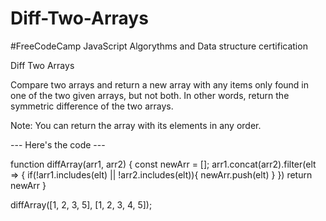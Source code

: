 # Diff-Two-Arrays

#FreeCodeCamp JavaScript Algorythms and Data structure certification

Diff Two Arrays

Compare two arrays and return a new array with any items only found in one of the two given arrays, but not both. In other words, return the symmetric difference of the two arrays.

Note: You can return the array with its elements in any order.

--- Here's the code ---

function diffArray(arr1, arr2) {
  const newArr = [];
  arr1.concat(arr2).filter(elt => {
    if(!arr1.includes(elt) || !arr2.includes(elt)){
      newArr.push(elt)
    }
  })
  return newArr
}

diffArray([1, 2, 3, 5], [1, 2, 3, 4, 5]);
